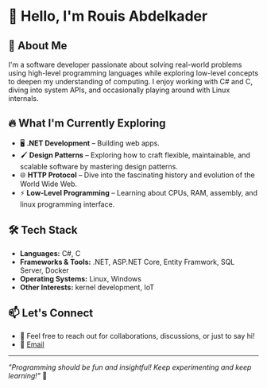# 👋 Hello, I'm Rouis Abdelkader

## 🚀 About Me

I'm a software developer passionate about solving real-world problems using high-level programming languages while exploring low-level concepts to deepen my understanding of computing. I enjoy working with C# and C, diving into system APIs, and occasionally playing around with Linux internals.

## 🔥 What I'm Currently Exploring

- 🖥️ **.NET Development** – Building web apps.
- 🖌️ **Design Patterns** – Exploring how to craft flexible, maintainable, and scalable software by mastering design patterns.
- 🌐 **HTTP Protocol** – Dive into the fascinating history and evolution of the World Wide Web.
- ⚡ **Low-Level Programming** – Learning about CPUs, RAM, assembly, and linux programming interface.

## 🛠️ Tech Stack

- **Languages:** C#, C
- **Frameworks & Tools:** .NET, ASP.NET Core, Entity Framwork, SQL Server, Docker
- **Operating Systems:** Linux, Windows
- **Other Interests:** kernel development, IoT

<!-- ## 📌 Featured Projects -->

<!-- - 🌐 **HTTP Server** – Building an HTTP server from scratch after studying the protocol. -->

## 📫 Let's Connect

- 💬 Feel free to reach out for collaborations, discussions, or just to say hi!
- 📧 [Email](abdelkaderrouis22@gmail.com)

---

_"Programming should be fun and insightful! Keep experimenting and keep learning!"_ 🚀
